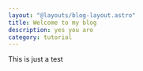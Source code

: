 ```yaml
---
layout: "@layouts/blog-layout.astro"
title: Welcome to my blog
description: yes you are
category: tutorial
---
```


This is just a test